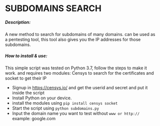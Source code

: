 # SUBDOMAINS SEARCH

##### Description:

A new method to search for subdomains of many domains. can be used as a pentesting tool, this tool also gives you the IP addresses for those subdomains.



##### How to install & use:

This simple script was tested on Python 3.7, follow the steps to make it work. and requires two modules: Censys to search for the certificates and socket to get their IP

- Signup in https://censys.io/ and get the userid and secret and put it inside the script
- Install Python on your device.
- install the modules using `pip install censys socket`
- Start the script using `python subdomains.py`
- Input the domain name you want to test without `www or http://` example: google.com
